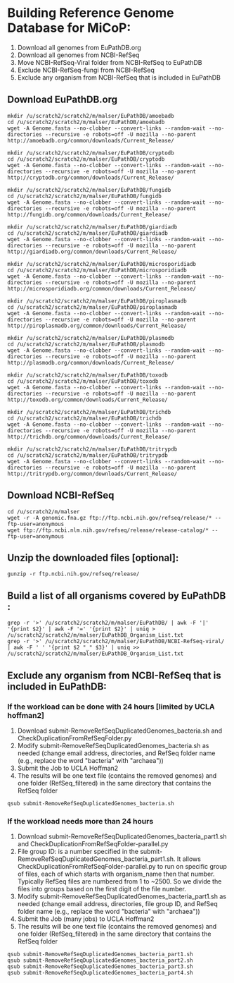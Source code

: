 # Building Reference Genome Database for MiCoP:
1. Download all genomes from EuPathDB.org
2. Download all genomes from NCBI-RefSeq
3. Move NCBI-RefSeq-Viral folder from NCBI-RefSeq to EuPathDB
4. Exclude NCBI-RefSeq-fungi from NCBI-RefSeq
5. Exclude any organism from NCBI-RefSeq that is included in EuPathDB

## Download EuPathDB.org
```
mkdir /u/scratch2/scratch2/m/malser/EuPathDB/amoebadb
cd /u/scratch2/scratch2/m/malser/EuPathDB/amoebadb
wget -A Genome.fasta --no-clobber --convert-links --random-wait --no-directories --recursive -e robots=off -U mozilla --no-parent http://amoebadb.org/common/downloads/Current_Release/

mkdir /u/scratch2/scratch2/m/malser/EuPathDB/cryptodb
cd /u/scratch2/scratch2/m/malser/EuPathDB/cryptodb
wget -A Genome.fasta --no-clobber --convert-links --random-wait --no-directories --recursive -e robots=off -U mozilla --no-parent http://cryptodb.org/common/downloads/Current_Release/

mkdir /u/scratch2/scratch2/m/malser/EuPathDB/fungidb
cd /u/scratch2/scratch2/m/malser/EuPathDB/fungidb
wget -A Genome.fasta --no-clobber --convert-links --random-wait --no-directories --recursive -e robots=off -U mozilla --no-parent http://fungidb.org/common/downloads/Current_Release/

mkdir /u/scratch2/scratch2/m/malser/EuPathDB/giardiadb
cd /u/scratch2/scratch2/m/malser/EuPathDB/giardiadb
wget -A Genome.fasta --no-clobber --convert-links --random-wait --no-directories --recursive -e robots=off -U mozilla --no-parent http://giardiadb.org/common/downloads/Current_Release/

mkdir /u/scratch2/scratch2/m/malser/EuPathDB/microsporidiadb
cd /u/scratch2/scratch2/m/malser/EuPathDB/microsporidiadb
wget -A Genome.fasta --no-clobber --convert-links --random-wait --no-directories --recursive -e robots=off -U mozilla --no-parent http://microsporidiadb.org/common/downloads/Current_Release/

mkdir /u/scratch2/scratch2/m/malser/EuPathDB/piroplasmadb
cd /u/scratch2/scratch2/m/malser/EuPathDB/piroplasmadb
wget -A Genome.fasta --no-clobber --convert-links --random-wait --no-directories --recursive -e robots=off -U mozilla --no-parent http://piroplasmadb.org/common/downloads/Current_Release/

mkdir /u/scratch2/scratch2/m/malser/EuPathDB/plasmodb
cd /u/scratch2/scratch2/m/malser/EuPathDB/plasmodb
wget -A Genome.fasta --no-clobber --convert-links --random-wait --no-directories --recursive -e robots=off -U mozilla --no-parent http://plasmodb.org/common/downloads/Current_Release/

mkdir /u/scratch2/scratch2/m/malser/EuPathDB/toxodb
cd /u/scratch2/scratch2/m/malser/EuPathDB/toxodb
wget -A Genome.fasta --no-clobber --convert-links --random-wait --no-directories --recursive -e robots=off -U mozilla --no-parent http://toxodb.org/common/downloads/Current_Release/

mkdir /u/scratch2/scratch2/m/malser/EuPathDB/trichdb
cd /u/scratch2/scratch2/m/malser/EuPathDB/trichdb
wget -A Genome.fasta --no-clobber --convert-links --random-wait --no-directories --recursive -e robots=off -U mozilla --no-parent http://trichdb.org/common/downloads/Current_Release/

mkdir /u/scratch2/scratch2/m/malser/EuPathDB/tritrypdb
cd /u/scratch2/scratch2/m/malser/EuPathDB/tritrypdb
wget -A Genome.fasta --no-clobber --convert-links --random-wait --no-directories --recursive -e robots=off -U mozilla --no-parent http://tritrypdb.org/common/downloads/Current_Release/
```

## Download NCBI-RefSeq
```
cd /u/scratch2/m/malser
wget -r -A genomic.fna.gz ftp://ftp.ncbi.nih.gov/refseq/release/* --ftp-user=anonymous
wget ftp://ftp.ncbi.nlm.nih.gov/refseq/release/release-catalog/* --ftp-user=anonymous
```

## Unzip the downloaded files [optional]:
```
gunzip -r ftp.ncbi.nih.gov/refseq/release/
```

## Build a list of all organisms covered by EuPathDB :
```
grep -r '>' /u/scratch2/scratch2/m/malser/EuPathDB/ | awk -F '|' '{print $2}' | awk -F '=' '{print $2}' | uniq > /u/scratch2/scratch2/m/malser/EuPathDB_Organism_List.txt
grep -r '>' /u/scratch2/scratch2/m/malser/EuPathDB/NCBI-RefSeq-viral/ | awk -F ' ' '{print $2 "_" $3}' | uniq >> /u/scratch2/scratch2/m/malser/EuPathDB_Organism_List.txt
```

## Exclude any organism from NCBI-RefSeq that is included in EuPathDB:
### If the workload can be done with 24 hours [limited by UCLA hoffman2]
1. Download submit-RemoveRefSeqDuplicatedGenomes_bacteria.sh and CheckDuplicationFromRefSeqFolder.py
2. Modify submit-RemoveRefSeqDuplicatedGenomes_bacteria.sh as needed (change email address, directories, and RefSeq folder name (e.g., replace the word "bacteria" with "archaea"))
3. Submit the Job to UCLA Hoffman2
4. The results will be one text file (contains the removed genomes) and one folder (RefSeq_filtered) in the same directory that contains the RefSeq folder 
```
qsub submit-RemoveRefSeqDuplicatedGenomes_bacteria.sh
```
### If the workload needs more than 24 hours
1. Download submit-RemoveRefSeqDuplicatedGenomes_bacteria_part1.sh and CheckDuplicationFromRefSeqFolder-parallel.py
2. File group ID: is a number specified in the submit-RemoveRefSeqDuplicatedGenomes_bacteria_part1.sh. It allows CheckDuplicationFromRefSeqFolder-parallel.py to run on specific group of files, each of which starts with organism_name then that number. Typically RefSeq files are numbered from 1 to ~2500. So we divide the files into groups based on the first digit of the file number.
3. Modify submit-RemoveRefSeqDuplicatedGenomes_bacteria_part1.sh as needed (change email address, directories, file group ID, and RefSeq folder name (e.g., replace the word "bacteria" with "archaea"))
4. Submit the Job (many jobs) to UCLA Hoffman2
5. The results will be one text file (contains the removed genomes) and one folder (RefSeq_filtered) in the same directory that contains the RefSeq folder 
```
qsub submit-RemoveRefSeqDuplicatedGenomes_bacteria_part1.sh
qsub submit-RemoveRefSeqDuplicatedGenomes_bacteria_part2.sh
qsub submit-RemoveRefSeqDuplicatedGenomes_bacteria_part3.sh
qsub submit-RemoveRefSeqDuplicatedGenomes_bacteria_part4.sh
```
